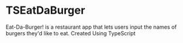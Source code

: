# TSEatDaBurger
Eat-Da-Burger! is a restaurant app that lets users input the names of burgers they'd like to eat. Created Using TypeScript
